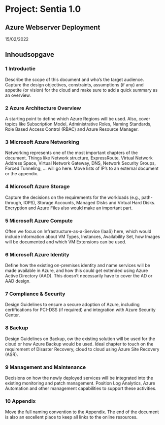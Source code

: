 # Project: Sentia 1.0
## Azure Webserver Deployment

15/02/2022


## Inhoudsopgave

### 1 Introductie



Describe the scope of this document and who’s the target audience. Capture the design objectives, constraints, assumptions (if any) and appetite (or vision) for the cloud and make sure to add a quick summary as an overview.

### 2 Azure Architecture Overview

A starting point to define which Azure Regions will be used. Also, cover topics like Subscription Model, Administrative Roles, Naming Standards, Role Based Access Control (RBAC) and Azure Resource Manager.

### 3 Microsoft Azure Networking

Networking represents one of the most important chapters of the document. Things like Network structure, ExpressRoute, Virtual Network Address Space, Virtual Network Gateway, DNS, Network Security Groups, Forced Tunneling, … will go here. Move lists of IP’s to an external document or the appendix.

### 4 Microsoft Azure Storage

Capture the decisions on the requirements for the workloads (e.g., path-through, IOPS), Storage Accounts, Managed Disks and Virtual Hard Disks. Encryption and Azure Files also would make an important part.

### 5 Microsoft Azure Compute

Often we focus on Infrastructure-as-a-Service (IaaS) here, which would include information about VM Types, Instances, Availability Set, how Images will be documented and which VM Extensions can be used.

### 6 Microsoft Azure Identity

Define how the existing on-premises identity and name services will be made available in Azure, and how this could get extended using Azure Active Directory (AAD). This doesn’t necessarily have to cover the AD or AAD design.

### 7 Compliance & Security

Design Guidelines to ensure a secure adoption of Azure, including certifications for PCI-DSS (if required) and integration with Azure Security Center.

### 8 Backup

Design Guidelines on Backup, ow the existing solution will be used for the cloud or how Azure Backup would be used. Ideal chapter to touch on the requirement of Disaster Recovery, cloud to cloud using Azure Site Recovery (ASR).

### 9 Management and Maintenance

Decisions on how the newly deployed services will be integrated into the existing monitoring and patch management. Position Log Analytics, Azure Automation and other management capabilities to support these activities.

### 10 Appendix

Move the full naming convention to the Appendix. The end of the document is also an excellent place to keep all links to the online resources.